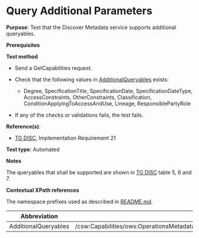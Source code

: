 # Query Additional Parameters

**Purpose**: Test that the Discover Metadata service supports additional queryables.

**Prerequisites**

**Test method**

* Send a GetCapabilities request.

* Check that the following values in [AdditionalQueryables](#additionalQueryables) exists:

    * Degree, SpecificationTitle, SpecificationDate, SpecificationDateType, AccessConstraints, OtherConstraints, Classification, ConditionApplyingToAccessAndUse, Lineage, ResponsiblePartyRole

* If any of the checks or validations fails, the test fails.

**Reference(s)**:
* [TG DISC](http://inspire.ec.europa.eu/id/ats/discovery-service/3.1/csw-iso-ap/README#ref_TG_DISC), Implementation Requirement 21

**Test type**: Automated

**Notes**

The queryables that shall be supported are shown in [TG DISC](http://inspire.ec.europa.eu/id/ats/discovery-service/3.1/csw-iso-ap/README#ref_TG_DISC) table 5, 6 and 7.

**Contextual XPath references**

The namespace prefixes used as described in [README.md](http://inspire.ec.europa.eu/id/ats/discovery-service/3.1/csw-iso-ap/README#namespaces).

Abbreviation                                               |  XPath expression
---------------------------------------------------------- | -------------------------------------------------------------------------
| AdditionalQueryables <a name="additionalQueryables"></a>   | /csw:Capabilities/ows:OperationsMetadata/ows:Operation[@name="GetRecords"]/ows:Constraint[@name="AdditionalQueryables"]
